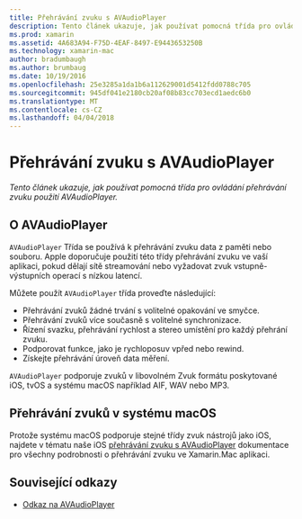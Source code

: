 ```yaml
---
title: Přehrávání zvuku s AVAudioPlayer
description: Tento článek ukazuje, jak používat pomocná třída pro ovládání přehrávání zvuku použití AVAudioPlayer.
ms.prod: xamarin
ms.assetid: 4A683A94-F75D-4EAF-8497-E9443653250B
ms.technology: xamarin-mac
author: bradumbaugh
ms.author: brumbaug
ms.date: 10/19/2016
ms.openlocfilehash: 25e3285a1da1b6a112629001d5412fdd0788c705
ms.sourcegitcommit: 945df041e2180cb20af08b83cc703ecd1aedc6b0
ms.translationtype: MT
ms.contentlocale: cs-CZ
ms.lasthandoff: 04/04/2018
---
```

# <a name="playing-sound-with-avaudioplayer"></a>Přehrávání zvuku s AVAudioPlayer

_Tento článek ukazuje, jak používat pomocná třída pro ovládání přehrávání zvuku použití AVAudioPlayer._

## <a name="about-the-avaudioplayer"></a>O AVAudioPlayer

`AVAudioPlayer` Třída se používá k přehrávání zvuku data z paměti nebo souboru. Apple doporučuje použití této třídy přehrávání zvuku ve vaší aplikaci, pokud dělají sítě streamování nebo vyžadovat zvuk vstupně-výstupních operací s nízkou latencí.

Můžete použít `AVAudioPlayer` třída proveďte následující:

- Přehrávání zvuků žádné trvání s volitelné opakování ve smyčce.
- Přehrávání zvuků více současně s volitelné synchronizace.
- Řízení svazku, přehrávání rychlost a stereo umístění pro každý přehrání zvuku.
- Podporovat funkce, jako je rychloposuv vpřed nebo rewind.
- Získejte přehrávání úroveň data měření.

`AVAudioPlayer` podporuje zvuků v libovolném Zvuk formátu poskytované iOS, tvOS a systému macOS například AIF, WAV nebo MP3.

## <a name="playing-sounds-in-macos"></a>Přehrávání zvuků v systému macOS

Protože systému macOS podporuje stejné třídy zvuk nástrojů jako iOS, najdete v tématu naše iOS [přehrávání zvuku s AVAudioPlayer](https://developer.xamarin.com/recipes/ios/media/sound/avaudioplayer/) dokumentace pro všechny podrobnosti o přehrávání zvuku ve Xamarin.Mac aplikaci.



## <a name="related-links"></a>Související odkazy

- [Odkaz na AVAudioPlayer](https://developer.apple.com/documentation/avfoundation/avaudioplayer)
